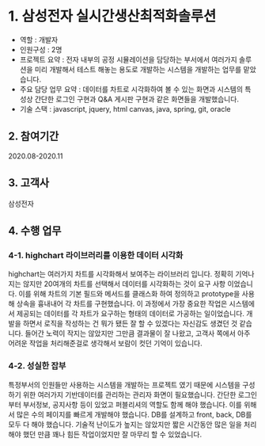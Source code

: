 # 1. 삼성전자 실시간생산최적화솔루션
- 역할 : 개발자
- 인원구성 : 2명
- 프로젝트 요약 : 전자 내부의 공정 시뮬레이션을 담당하는 부서에서 여러가지 솔루션을 미리 개발해서 테스트 해놓는 용도로 개발하는 시스템을 개발하는 업무를 맡았습니다.
- 주요 담당 업무 요약 : 데이터를 차트로 시각화하여 볼 수 있는 화면과 시스템의 특성상 간단한 로그인 구현과 Q&A 게시판 구현과 같은 화면들을 개발했습니다.
- 기술 스택 : javascript, jquery, html canvas, java, spring, git, oracle

## 2. 참여기간
2020.08-2020.11

## 3. 고객사
삼성전자

## 4. 수행 업무
### 4-1. highchart 라이브러리를 이용한 데이터 시각화
highchart는 여러가지 차트를 시각화해서 보여주는 라이브러리 입니다.
정확히 기억나지는 않지만 20여개의 차트를 선택해서 데이터를 시각화하는 것이 요구 사항 이었습니다.
이를 위해 차트의 기본 필드와 메서드를 클래스화 하여 정의하고 prototype을 사용해 상속을 흉내내어 각 차트를 구현했습니다.
이 과정에서 가장 중요한 작업은 시스템에서 제공되는 데이터를 각 차트가 요구하는 형태의 데이터로 가공하는 일이었습니다.
개발을 하면서 로직을 작성하는 건 뭐가 됐든 잘 할 수 있겠다는 자신감도 생겼던 것 같습니다.
들어간 노력이 작지는 않았지만 그만큼 결과물이 잘 나왔고, 고객사 쪽에서 아주 어려운 작업을 처리해준걸로 생각해서 보람이 컷던 기억이 있습니다.

### 4-2. 성실한 잡부
특정부서의 인원들만 사용하는 시스템을 개발하는 프로젝트 였기 때문에 시스템을 구성하기 위한 여러가지 기반데이터를 관리하는 관리자 화면이 필요했습니다.
간단한 로그인 부터 부서정보, 공지사항 등이 있었고 퍼블리셔의 역할도 함께 해야 했습니다.
이를 위해서 많은 수의 페이지를 빠르게 개발해야 했습니다.
DB를 설계하고 front, back, DB를 모두 다 해야 했습니다.
기술적 난이도가 높지는 않았지만 짧은 시간동안 많은 일을 처리해야 했던 만큼 꽤나 힘든 작업이었지만 잘 마무리 할 수 있었습니다.
